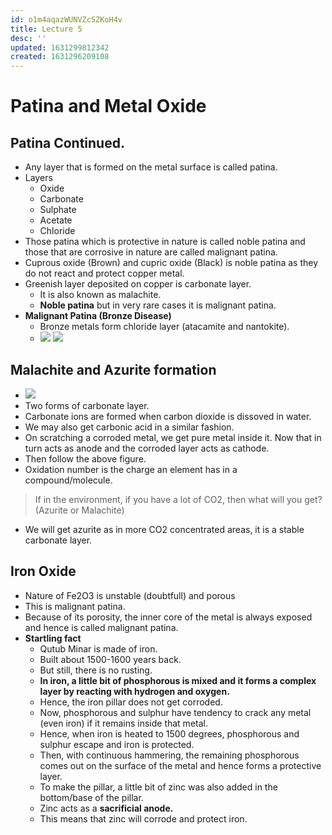 ```yaml
---
id: o1m4aqazWUNVZcSZKoH4v
title: Lecture 5
desc: ''
updated: 1631299812342
created: 1631296209108
---
```


# Patina and Metal Oxide

## Patina Continued.
* Any layer that is formed on the metal surface is called patina.
* Layers
    * Oxide
    * Carbonate
    * Sulphate
    * Acetate
    * Chloride
* Those patina which is protective in nature is called noble patina and those that are corrosive in nature are called malignant patina.
* Cuprous oxide (Brown) and cupric oxide (Black) is noble patina as they do not react and protect copper metal.
* Greenish layer deposited on copper is carbonate layer.
    * It is also known as malachite.
    * **Noble patina** but in very rare cases it is malignant patina.
* **Malignant Patina (Bronze Disease)**
    * Bronze metals form chloride layer (atacamite and nantokite).
    * ![](/assets/images/2021-09-11-00-05-28.png)
      ![](/assets/images/2021-09-11-00-06-37.png)

## Malachite and Azurite formation
* ![](/assets/images/2021-09-10-23-50-53.png)
* Two forms of carbonate layer.
* Carbonate ions are formed when carbon dioxide is dissoved in water.
* We may also get carbonic acid in a similar fashion.
* On scratching a corroded metal, we get pure metal inside it. Now that in turn acts as anode and the corroded layer acts as cathode.
* Then follow the above figure.
* Oxidation number is the charge an element has in a compound/molecule.

> If in the environment, if you have a lot of CO2, then what will you get? (Azurite or Malachite)
* We will get azurite as in more CO2 concentrated areas, it is a stable carbonate layer.

## Iron Oxide
* Nature of Fe2O3 is unstable (doubtfull) and porous
* This is malignant patina.
* Because of its porosity, the inner core of the metal is always exposed and hence is called malignant patina.
* **Startling fact**
    * Qutub Minar is made of iron.
    * Built about 1500-1600 years back.
    * But still, there is no rusting.
    * **In iron, a little bit of phosphorous is mixed and it forms a complex layer by reacting with hydrogen and oxygen.**
    * Hence, the iron pillar does not get corroded.
    * Now, phosphorous and sulphur have tendency to crack any metal (even iron) if it remains inside that metal.
    * Hence, when iron is heated to 1500 degrees, phosphorous and sulphur escape and iron is protected.
    * Then, with continuous hammering, the remaining phosphorous comes out on the surface of the metal and hence forms a protective layer.
    * To make the pillar, a little bit of zinc was also added in the bottom/base of the pillar.
    * Zinc acts as a **sacrificial anode.**
    * This means that zinc will corrode and protect iron.
